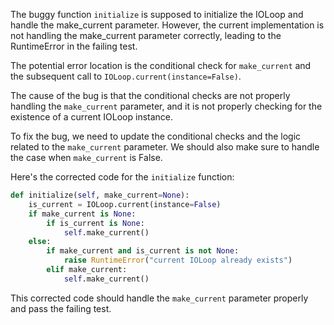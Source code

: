 The buggy function `initialize` is supposed to initialize the IOLoop and handle the make_current parameter. However, the current implementation is not handling the make_current parameter correctly, leading to the RuntimeError in the failing test.

The potential error location is the conditional check for `make_current` and the subsequent call to `IOLoop.current(instance=False)`.

The cause of the bug is that the conditional checks are not properly handling the `make_current` parameter, and it is not properly checking for the existence of a current IOLoop instance.

To fix the bug, we need to update the conditional checks and the logic related to the `make_current` parameter. We should also make sure to handle the case when `make_current` is False.

Here's the corrected code for the `initialize` function:

```python
def initialize(self, make_current=None):
    is_current = IOLoop.current(instance=False)
    if make_current is None:
        if is_current is None:
            self.make_current()
    else:
        if make_current and is_current is not None:
            raise RuntimeError("current IOLoop already exists")
        elif make_current:
            self.make_current()
```

This corrected code should handle the `make_current` parameter properly and pass the failing test.